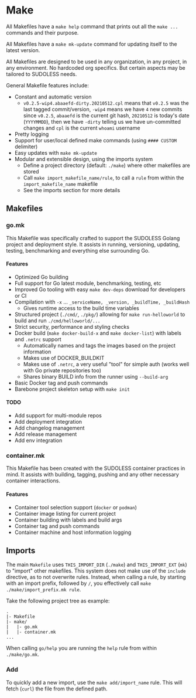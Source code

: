 # Make

All Makefiles have a `make help` command that prints out all the `make ...` commands and their purpose.

All Makefiles have a `make mk-update` command for updating itself to the latest version.

All Makefiles are designed to be used in any organization, in any project, in any environment. No hardcoded org specifics.
But certain aspects may be tailored to SUDOLESS needs.

General Makefile features include:

* Constant and automatic version
  * `v0.2.5-wip4.abaaefd-dirty.20210512.cpl` means that `v0.2.5` was the last tagged commit/version, `-wip4` means we have `4` new commits since `v0.2.5`, `abaaefd` is the current git hash, `20210512` is today's date (`YYYYMMDD`), then we have `-dirty` telling us we have un-committed changes and `cpl` is the current `whoami` username
* Pretty logging
* Support for user/local defined make commands (using `#### CUSTOM` delimiter)
* Easy updates with `make mk-update`
* Modular and extensible design, using the imports system
  * Define a project directory (default: `./make`) where other makefiles are stored
  * Call `make import_makefile_name/rule`, to call a `rule` from within the `import_makefile_name` makefile
  * See the imports section for more details

## Makefiles

### go.mk

This Makefile was specifically crafted to support the SUDOLESS Golang project and deployment style. It assists in
running, versioning, updating, testing, benchmarking and everything else surrounding Go.

#### Features

* Optimized Go building
* Full support for Go latest module, benchmarking, testing, etc
* Improved Go tooling with easy `make dev-deps` download for developers or CI
* Compilation with `-x` ... `_serviceName, _version, _buildTime, _buildHash`
    * Gives runtime access to the build time variables
* Structured project (`./cmd/`, `./pkg/`) allowing for `make run-helloworld` to build and run `./cmd/helloworld/...`
* Strict security, performance and styling checks
* Docker build (`make docker-build-x` and `make docker-list`) with labels and `.netrc` support
  * Automatically names and tags the images based on the project information
  * Makes use of DOCKER_BUILDKIT
  * Makes use of `.netrc`, a very useful "tool" for simple auth (works well with Go private repositories too)
  * Shares binary BUILD info from the runner using `--build-arg`
* Basic Docker tag and push commands
* Barebone project skeleton setup with `make init`

#### TODO

* Add support for multi-module repos
* Add deployment integration
* Add changelog management
* Add release management
* Add env integration


### container.mk

This Makefile has been created with the SUDOLESS container practices in mind. It assists with building, tagging, pushing
and any other necessary container interactions.

#### Features

* Container tool selection support (`docker` or `podman`)
* Container image listing for current project
* Container building with labels and build args
* Container tag and push commands
* Container machine and host information logging

## Imports

The main `Makefile` uses `THIS_IMPORT_DIR` (`./make`) and `THIS_IMPORT_EXT` (`mk`) to "import" other makefiles. This
system does not make use of the `include` directive, as to not overwrite rules. Instead, when calling a rule, by starting with
an import prefix, followed by `/`, you effectively call `make ./make/import_prefix.mk rule`.

Take the following project tree as example:

```text
.
|- Makefile
|- make/
|   |- go.mk
|   |- container.mk
...
```

When calling `go/help` you are running the `help` rule from within `./make/go.mk`.

### Add

To quickly add a new import, use the `make add/import_name` rule. This will fetch (`curl`) the file from the defined path.
